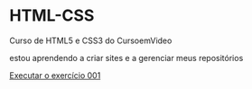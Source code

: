 # HTML-CSS
 Curso de HTML5 e CSS3 do CursoemVideo

estou aprendendo a criar sites e a gerenciar meus repositórios

<a href="https://cruzPatrick.github.io/HTML-CSS/Exercicio/Ex001">Executar o exercício 001</a>